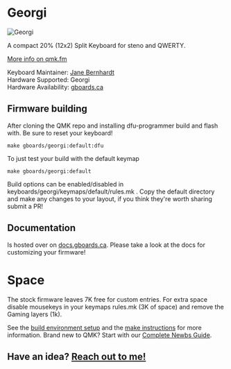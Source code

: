 # Georgi

![Georgi](https://i.imgur.com/3kUpRrj.jpg)

A compact 20% (12x2) Split Keyboard for steno and QWERTY. 

[More info on qmk.fm](http://qmk.fm/georgi/)

Keyboard Maintainer: [Jane Bernhardt](https://github.com/germ)  
Hardware Supported: Georgi   
Hardware Availability: [gboards.ca](http://gboards.ca)  

## Firmware building
After cloning the QMK repo and installing dfu-programmer build and flash with. Be sure to reset your keyboard!

    make gboards/georgi:default:dfu

To just test your build with the default keymap
   
    make gboards/georgi:default

Build options can be enabled/disabled in keyboards/georgi/keymaps/default/rules.mk . Copy the default directory and make any changes to your layout, if you think they're worth sharing submit a PR!

## Documentation
Is hosted over on [docs.gboards.ca](http://docs.gboards.ca/). Please take a look at the docs for customizing your firmware!

# Space
The stock firmware leaves 7K free for custom entries. For extra space disable mousekeys in your keymaps rules.mk (3K of space) and remove the Gaming layers (1k). 

See the [build environment setup](https://docs.qmk.fm/#/getting_started_build_tools) and the [make instructions](https://docs.qmk.fm/#/getting_started_make_guide) for more information. Brand new to QMK? Start with our [Complete Newbs Guide](https://docs.qmk.fm/#/newbs).

## Have an idea?  [Reach out to me!](mailto:bernhardtjeremy@gmail.com)

